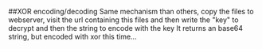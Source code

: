 ##XOR encoding/decoding
Same mechanism than others, copy the files to webserver, visit the url containing this files and then write the "key" to decrypt and then the string to encode with the key
It returns an base64 string, but encoded with xor this time...